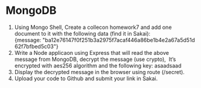 # MongoDB

1. Using Mongo Shell, Create a collecon
homework7 and add one
document to it with the following data (find it in Sakai):
{message: "ba12e76147f0f251b3a2975f7acaf446a86be1b4e2a67a5d51d62f7bfbed5c03"}
2. Write a Node applicaon
using Express that will read the above
message from MongoDB, decrypt the message (use crypto),  It’s
encrypted with aes256 algorithm and the following key: asaadsaad
3. Display the decrypted message in the browser using route
(/secret).
4. Upload your code to Github and submit your link in Sakai.
